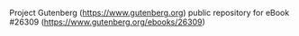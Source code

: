 Project Gutenberg (https://www.gutenberg.org) public repository for eBook #26309 (https://www.gutenberg.org/ebooks/26309)
